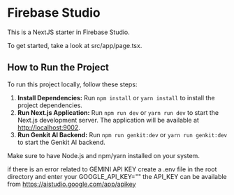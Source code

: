# Firebase Studio

This is a NextJS starter in Firebase Studio.

To get started, take a look at src/app/page.tsx.

## How to Run the Project

To run this project locally, follow these steps:

1.  **Install Dependencies:** Run `npm install` or `yarn install` to install the project dependencies.
2.  **Run Next.js Application:** Run `npm run dev` or `yarn run dev` to start the Next.js development server. The application will be available at [http://localhost:9002](http://localhost:9002).
3.  **Run Genkit AI Backend:** Run `npm run genkit:dev` or `yarn run genkit:dev` to start the Genkit AI backend.

Make sure to have Node.js and npm/yarn installed on your system.

if there is an error related to GEMINI API KEY create a .env file in the root directory and enter your GOOGLE_API_KEY=""
the API_KEY can be available from https://aistudio.google.com/app/apikey
